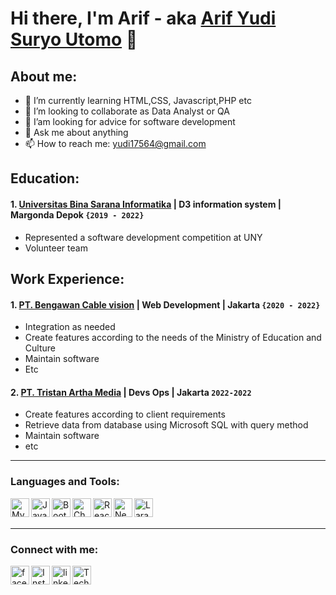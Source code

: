 # Hi there, I'm Arif - aka [Arif Yudi Suryo Utomo](#) 👋

## About me:

<!-- - 🔭 I’m currently working at [](https://) -->

- 🌱 I’m currently learning HTML,CSS, Javascript,PHP etc
- 👯 I’m looking to collaborate as Data Analyst or QA
- 🤔 I’am looking for advice for software development
- 💬 Ask me about anything
- 📫 How to reach me: yudi17564@gmail.com

## Education:

#### 1. [Universitas Bina Sarana Informatika](https://www.bsi.ac.id) | D3 information system | Margonda Depok `{2019 - 2022}`

- Represented a software development competition at UNY
- Volunteer team

<!-- #### 2. [SMA YASIFA](#) | IPS | Bogor `-`

-  -->

## Work Experience:

#### 1. [PT. Bengawan Cable vision](https://siplah.adasemua.id/) | Web Development | Jakarta `{2020 - 2022}`

- Integration as needed
- Create features according to the needs of the Ministry of Education and Culture
- Maintain software
- Etc

#### 2. [PT. Tristan Artha Media](#) | Devs Ops | Jakarta `2022-2022`

- Create features according to client requirements
- Retrieve data from database using Microsoft SQL with query method
- Maintain software
- etc

---

### Languages and Tools:

<img align="left" alt="MySQL" width="30px" src="https://cdn.jsdelivr.net/gh/devicons/devicon/icons/mysql/mysql-original.svg" />
<img align="left" alt="JavaScript" width="30px" src="https://www.vhv.rs/dpng/d/313-3133777_javascript-transparent-background-svg-hd-png-download.png" />
<img align="left" alt="Bootstrap" width="30px" src="https://www.pinpng.com/pngs/m/133-1334709_more-free-bootstrap-png-images-bootstrap-logo-vector.png" />
<img align="left" alt="Chakra UI" width="30px" src="https://tse3.mm.bing.net/th?id=OIP.lRb07N34hcsNKufxVWkFoAAAAA&pid=Api&P=0" />
<img align="left" alt="React JS" width="30px" src="https://tse2.mm.bing.net/th?id=OIP.d2_YJpQXd074spMEeB5SdwHaGb&pid=Api&P=0" />
<img align="left" alt="Next js" width="30px" src="https://static.frontendmasters.com/resources/2020-07-29-next-js/thumb.jpg" />
<img align="left" alt="Laravel" width="30px" src="https://logospng.org/download/laravel/logo-laravel-1024.png" />

<br />
<br />

---

### Connect with me:

<a href="https://www.facebook.com/arifkopaja/">
<img align="left" alt="facebook" width="30px" src="https://tse1.mm.bing.net/th?id=OIP.4nx6EPAeXi9PIW3YaVmVLwHaHa&pid=Api&P=0" />
</a>
<a href="https://www.instagram.com/arif.yudi26/">
<img align="left" alt="Instagram" width="30px" src="https://www.iservice.at/wp-content/uploads/2020/12/Instagram-Flaticon.png" />
</a>
<a href="https://www.linkedin.com/in/arif-yudi-09aa65176/">
<img align="left" alt="linked" width="30px" src="https://pngimg.com/uploads/linkedIn/linkedIn_PNG24.png" />
</a>
<a href="https://www.techinasia.com/profile/arif-yudi-suryo-utomo">
<img align="left" alt="Techasia" width="30px" src="https://homebase-wp-s3-data.s3.us-west-2.amazonaws.com/wp-content/uploads/2020/06/07193808/techasia-logo-transparent.png" />
</a>

